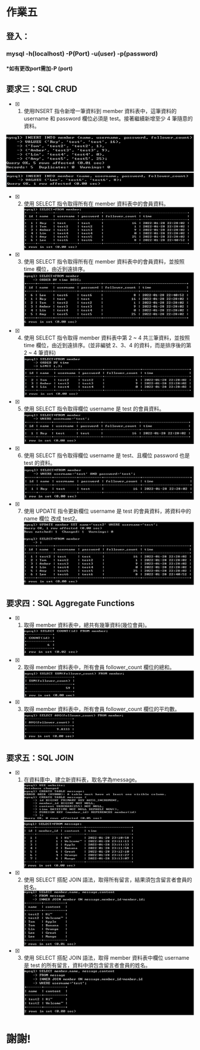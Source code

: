 # 作業五
## 登入：
### mysql -h(localhost) -P(Port) -u(user) -p(password)
#### *如有更改port需加-P (port)

## 要求三：SQL CRUD
 - [x] 1. 使用INSERT 指令新增一筆資料到 member 資料表中，這筆資料的 username 和
password 欄位必須是 test。接著繼續新增至少 4 筆隨意的資料。

![picture3-1-1](3-1-1.png)
![picture3-1-2](3-1-2.png)
 - [x] 2. 使用 SELECT 指令取得所有在 member 資料表中的會員資料。
 ![picture3-2](3-2.png)
 - [x] 3. 使用 SELECT 指令取得所有在 member 資料表中的會員資料，並按照 time 欄位，由近到遠排序。
![picture3-3](3-3.png)
 - [x] 4. 使用 SELECT 指令取得 member 資料表中第 2 ~ 4 共三筆資料，並按照 time 欄位，由近到遠排序。(並非編號 2、3、4 的資料，而是排序後的第 2 ~ 4 筆資料)
![picture3-4](3-4.png)
- [x] 5. 使用 SELECT 指令取得欄位 username 是 test 的會員資料。
![picture3-5](3-5.png)
- [x] 6. 使用 SELECT 指令取得欄位 username 是 test、且欄位 password 也是 test 的資料。
![picture3-6](3-6.png)
- [x] 7. 使用 UPDATE 指令更新欄位 username 是 test 的會員資料，將資料中的 name 欄位
改成 test2。
![picture3-7](3-7.png)
## 要求四：SQL Aggregate Functions
 - [x] 1. 取得 member 資料表中，總共有幾筆資料(幾位會員)。
![picture4-1](4-1.png)
 - [x] 2. 取得 member 資料表中，所有會員 follower_count 欄位的總和。
![picture4-2](4-2.png)
 - [x] 3. 取得 member 資料表中，所有會員 follower_count 欄位的平均數。
![picture4-3](4-3.png)
## 要求五：SQL JOIN
 - [x] 1. 在資料庫中，建立新資料表，取名字為message。
![picture5-1-1](5-1-1.png)
![picture5-1-2](5-1-2.png)
 - [x] 2. 使用 SELECT 搭配 JOIN 語法，取得所有留言，結果須包含留言者會員的姓名。
![picture5-2](5-2.png)
 - [x] 3. 使用 SELECT 搭配 JOIN 語法，取得 member 資料表中欄位 username 是 test 的所有留言，資料中須包含留言者會員的姓名。
![picture5-3](5-3.png)
# 謝謝!

